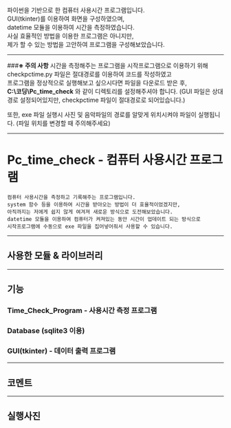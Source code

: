 파이썬을 기반으로 한 컴퓨터 사용시간 프로그램입니다.   
GUI(tkinter)를 이용하여 화면을 구성하였으며,   
datetime 모듈을 이용하여 시간을 측정하였습니다.   
사실 효율적인 방법을 이용한 프로그램은 아니지만,   
제가 할 수 있는 방법을 고안하여 프로그램을 구성해보았습니다.   

   ***
###__※ 주의 사항__
시간을 측정해주는 프로그램을 시작프로그램으로 이용하기 위해   
checkpctime.py 파일은 절대경로를 이용하여 코드를 작성하였고   
프로그램을 정상적으로 실행해보고 싶으시다면 파일을 다운로드 받은 후,   
__C:\코딩\Pc_time_check__ 와 같이 디렉토리를 설정해주셔야 합니다.
(GUI 파일은 상대경로 설정되어있지만, checkpctime 파일이 절대경로로 되어있습니다.)      
   
또한, exe 파일 실행시 사진 및 음악파일의 경로를 알맞게 위치시켜야 파일이 실행됩니다. (파일 위치를 변경할 때 주의해주세요)   
   ***

# Pc_time_check - 컴퓨터 사용시간 프로그램
    컴퓨터 사용시간을 측정하고 기록해주는 프로그램입니다.   
    system 함수 등을 이용하여 시간을 받아오는 방법이 더 효율적이었겠지만,   
    아직까지는 저에게 쉽지 않게 여겨져 새로운 방식으로 도전해보았습니다.   
    datetime 모듈을 이용하여 컴퓨터가 켜져있는 동안 시간이 업데이트 되는 방식으로   
    시작프로그램에 수동으로 exe 파일을 집어넣어줘서 사용할 수 있습니다.   
***   
## 사용한 모듈 & 라이브러리
***
##  기능
### Time_Check_Program - 사용시간 측정 프로그램
### Database (sqlite3 이용)
### GUI(tkinter) - 데이터 출력 프로그램
***
## 코멘트
***
## 실행사진